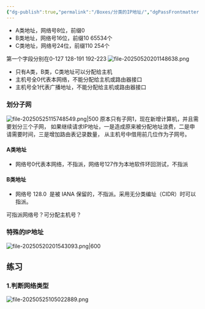 ```yaml
---
{"dg-publish":true,"permalink":"/Boxes/分类的IP地址/","dgPassFrontmatter":true,"created":"2025-05-20T20:11:31.186+08:00","updated":"2025-05-25T12:00:15.516+08:00"}
---
```


- A类地址，网络号8位，前缀0 
- B类地址，网络号16位，前缀10  65534个
- C类地址，网络号24位，前缀110 254个

第一个字段分别在0-127 128-191 192-223
![file-20250520201148638.png](/img/user/images/%E5%88%86%E7%B1%BB%E7%9A%84IP%E5%9C%B0%E5%9D%80/file-20250520201148638.png)
- 只有A类，B类，C类地址可以分配给主机
- 主机号全0代表本网络，不能分配给主机或路由器接口
- 主机号全1代表广播地址，不能分配给主机或路由器接口

### 划分子网
![file-20250525115748549.png|500](/img/user/images/%E5%88%86%E7%B1%BB%E7%9A%84IP%E5%9C%B0%E5%9D%80/file-20250525115748549.png)
原本只有子网1，现在新增计算机，并且需要划分三个子网，
如果继续请求IP地址，一是造成原来被分配地址浪费，二是申请需要时间，三是增加路由表记录数量，
从主机号中借用前几位作为子网号。
#### A类地址
- 网络号0代表本网络，不指派，网络号127作为本地软件环回测试，不指派
#### B类地址
- 网络号 128.0  是被 IANA 保留的，不指派。采用无分类编址（CIDR）时可以指派。

可指派网络号？可分配主机号？
### 特殊的IP地址
![file-20250520201543093.png|600](/img/user/images/%E5%88%86%E7%B1%BB%E7%9A%84IP%E5%9C%B0%E5%9D%80/file-20250520201543093.png)

## 练习
### 1.判断网络类型
![file-20250525105022889.png](/img/user/images/%E5%88%86%E7%B1%BB%E7%9A%84IP%E5%9C%B0%E5%9D%80/file-20250525105022889.png)
